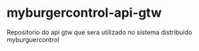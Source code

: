 # myburgercontrol-api-gtw

Repositorio do api gtw que sera utilizado no sistema distribuido myburguercontrol
